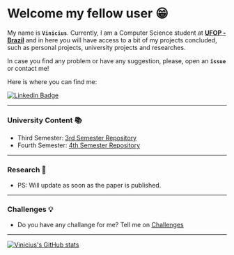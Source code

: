 # **Welcome my fellow user** :grin: 

My name is **`Vinicius`**. Currently, I am a Computer Science student at [**UFOP - Brazil**](ufop.br) and in here you will have access to a bit of my projects concluded, such as personal projects, university projects and researches.

In case you find any problem or have any suggestion, please, open an **`issue`** or contact me!

Here is where you can find me:

[![Linkedin Badge](https://img.shields.io/badge/-LinkedIn-blue?style=flat-square&logo=Linkedin&logoColor=white&link=https://www.linkedin.com/in/vinicius-verona)](https://www.linkedin.com/in/vinicius-verona/)

---

### University Content :books:
- Third Semester: [3rd Semester Repository]()
- Fourth Semester: [4th Semester Repository]()
---
### Research :telescope:
- PS: Will update as soon as the paper is published.
---
### Challenges :bulb:
- Do you have any challange for me? Tell me on [Challenges](https://github.com/vvarg-iinet/Challenges.git)
---
[![Vinicius's GitHub stats](https://github-readme-stats.vercel.app/api?username=vvarg-iinet&theme=dracula&show_icons=true&count_private=true)](https://github.com/vvarg-iinet)
